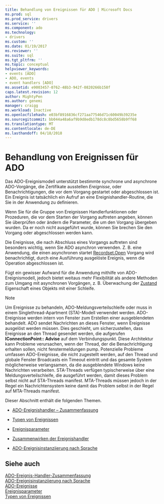 ```yaml
---
title: Behandlung von Ereignissen für ADO | Microsoft Docs
ms.prod: sql
ms.prod_service: drivers
ms.service: ''
ms.component: ado
ms.technology:
- drivers
ms.custom: ''
ms.date: 01/19/2017
ms.reviewer: ''
ms.suite: sql
ms.tgt_pltfrm: ''
ms.topic: conceptual
helpviewer_keywords:
- events [ADO]
- ADO, events
- event handlers [ADO]
ms.assetid: e9003457-0762-48b3-942f-0820266b158f
caps.latest.revision: 12
author: MightyPen
ms.author: genemi
manager: craigg
ms.workload: Inactive
ms.openlocfilehash: e03bf8916836cf271aa77546d71c60049b39235e
ms.sourcegitcommit: bb044a48a6af9b9d8edb178dc8c8bd5658b9ff68
ms.translationtype: MT
ms.contentlocale: de-DE
ms.lasthandoff: 04/18/2018
---
```

# <a name="handling-ado-events"></a>Behandlung von Ereignissen für ADO
Das ADO-Ereignismodell unterstützt bestimmte synchrone und asynchrone ADO-Vorgänge, die Zertifikate ausstellen *Ereignisse*, oder Benachrichtigungen, die vor dem Vorgang gestartet oder abgeschlossen ist. Ein Ereignis ist tatsächlich ein Aufruf an eine Ereignishandler-Routine, die Sie in der Anwendung zu definieren.  
  
 Wenn Sie für die Gruppe von Ereignissen Handlerfunktionen oder Prozeduren, die vor dem Starten der Vorgang auftreten angeben, können Sie überprüfen oder ändern die Parameter, die um den Vorgang übergeben wurden. Da er noch nicht ausgeführt wurde, können Sie brechen Sie den Vorgang oder abgeschlossen werden kann.  
  
 Die Ereignisse, die nach Abschluss eines Vorgangs auftreten sind besonders wichtig, wenn Sie ADO asynchron verwenden. Z. B. eine Anwendung, die einen asynchronen startet [Recordset.Open](../../../ado/reference/ado-api/open-method-ado-recordset.md) Vorgang wird benachrichtigt, durch eine Ausführung ausgelöste Ereignis, wenn die Operation abgeschlossen ist.  
  
 Fügt ein gewisser Aufwand für die Anwendung mithilfe von ADO-Ereignismodell, jedoch bietet weitaus mehr Flexibilität als andere Methoden zum Umgang mit asynchronen Vorgängen, z. B. Überwachung der [Zustand](../../../ado/reference/ado-api/state-property-ado.md) Eigenschaft eines Objekts mit einer Schleife.  
  
> [!NOTE]
>  Um Ereignisse zu behandeln, ADO-Meldungsverteilschleife oder muss in einem Singlethread-Apartment (STA)-Modell verwendet werden. ADO-Ereignisse werden intern von Fenster zum Erstellen einer ausgeblendeten behandelt. ADO sendet Nachrichten an dieses Fenster, wenn Ereignisse ausgelöst werden müssen. Dies geschieht, um sicherzustellen, dass Ereignisse an den Thread gesendet werden, die aufgerufen **IConnectionPoint:: Advise** auf dem Verbindungspunkt. Diese Architektur kann Probleme verursachen, wenn der Thread, der die Benachrichtigung erhalten sollen, nicht fenstermeldungen pump. Potenzielle Probleme umfassen ADO-Ereignisse, die nicht zugestellt werden, auf den Thread und globale Fenster Broadcasts ein Timeout eintritt und das gesamte System möglicherweise verlangsamen, da die ausgeblendete Windows keine Nachrichten verarbeiten. STA-Threads verfügen typischerweise über eine Meldungsverteilschleife, die ausgeführt werden, damit dieses Problem selbst nicht auf STA-Threads manifest. MTA-Threads müssen jedoch in der Regel ein Nachrichtensystem keine damit das Problem selbst in der Regel auf MTA-Threads manifest.  
  
 Dieser Abschnitt enthält die folgenden Themen.  
  
-   [ADO-Ereignishandler – Zusammenfassung](../../../ado/guide/data/ado-event-handler-summary.md)  
  
-   [Typen von Ereignissen](../../../ado/guide/data/types-of-events.md)  
  
-   [Ereignisparameter](../../../ado/guide/data/event-parameters.md)  
  
-   [Zusammenwirken der Ereignishandler](../../../ado/guide/data/how-event-handlers-work-together.md)  
  
-   [ADO-Ereignisinstanziierung nach Sprache](../../../ado/guide/data/ado-event-instantiation-by-language.md)  
  
## <a name="see-also"></a>Siehe auch  
 [ADO-Ereignis-Handler-Zusammenfassung](../../../ado/guide/data/ado-event-handler-summary.md)   
 [ADO-Ereignisinstanziierung nach Sprache](../../../ado/guide/data/ado-event-instantiation-by-language.md)   
 [ADO-Ereignisse](../../../ado/reference/ado-api/ado-events.md)   
 [Ereignisparameter](../../../ado/guide/data/event-parameters.md)   
 [Typen von Ereignissen](../../../ado/guide/data/types-of-events.md)
